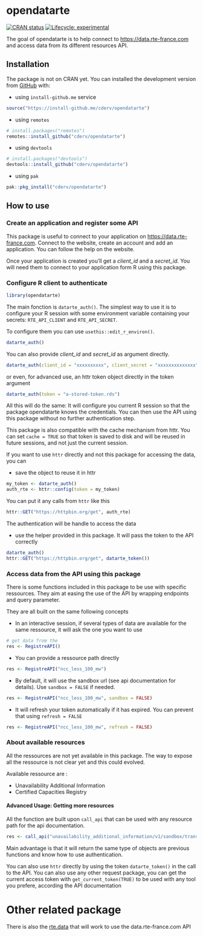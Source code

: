 
<!-- README.md is generated from README.Rmd. Please edit that file -->

# opendatarte

<!-- badges: start -->

[![CRAN
status](https://www.r-pkg.org/badges/version/opendatarte)](https://cran.r-project.org/package=opendatarte)
[![Lifecycle:
experimental](https://img.shields.io/badge/lifecycle-experimental-orange.svg)](https://www.tidyverse.org/lifecycle/#experimental)
<!-- badges: end -->

The goal of opendatarte is to help connect to
<https://data.rte-france.com> and access data from its different
resources API.

## Installation

The package is not on CRAN yet. You can installed the development
version from [GitHub](https://github.com/) with:

  - using `install-github.me` service

<!-- end list -->

``` r
source("https://install-github.me/cderv/opendatarte")
```

  - using `remotes`

<!-- end list -->

``` r
# install.packages("remotes")
remotes::install_github("cderv/opendatarte")
```

  - using `devtools`

<!-- end list -->

``` r
# install.packages("devtools")
devtools::install_github("cderv/opendatarte")
```

  - using `pak`

<!-- end list -->

``` r
pak::pkg_install("cderv/opendatarte")
```

## How to use

### Create an application and register some API

This package is useful to connect to your application on
<https://data.rte-france.com>. Connect to the website, create an account
and add an application. You can follow the help on the website.

Once your application is created you’ll get a *client\_id* and a
*secret\_id*. You will need them to connect to your application form R
using this package.

### Configure R client to authenticate

``` r
library(opendatarte)
```

The main fonction is `datarte_auth()`. The simplest way to use it is to
configure your R session with some environment variable containing your
secrets: `RTE_API_CLIENT` and `RTE_API_SECRET`.

To configure them you can use `usethis::edit_r_environ()`.

``` r
datarte_auth()
```

You can also provide *client\_id* and *secret\_id* as argument directly.

``` r
datarte_auth(client_id = "xxxxxxxxxx", client_secret = "xxxxxxxxxxxxxx")
```

or even, for advanced use, an httr token object directly in the token
argument

``` r
datarte_auth(token = "a-stored-token.rds")
```

All this will do the same: It will configure you current R session so
that the package opendatarte knows the credentials. You can then use the
API using this package without no further authentication step.

This package is also compatible with the cache mechanism from httr. You
can set `cache = TRUE` so that token is saved to disk and will be reused
in future sessions, and not just the current session.

If you want to use `httr` directly and not this package for accessing
the data, you can

  - save the object to reuse it in httr

<!-- end list -->

``` r
my_token <- datarte_auth()
auth_rte <- httr::config(token = my_token)
```

You can put it any calls from `httr` like this

``` r
httr::GET("https://httpbin.org/get", auth_rte)
```

The authentication will be handle to access the data

  - use the helper provided in this package. It will pass the token to
    the API correctly

<!-- end list -->

``` r
datarte_auth()
httr::GET("https://httpbin.org/get", datarte_token())
```

### Access data from the API using this package

There is some functions included in this package to be use with specific
ressources. They aim at easing the use of the API by wrapping endpoints
and query parameter.

They are all built on the same following concepts

  - In an interactive session, if several types of data are available
    for the same ressource, it will ask the one you want to use

<!-- end list -->

``` r
# get data from the 
res <- RegistreAPI()
```

  - You can provide a ressource path directly

<!-- end list -->

``` r
res <- RegistreAPI("ncc_less_100_mw")
```

  - By default, it will use the sandbox url (see api documentation for
    details). Use `sandbox = FALSE` if needed.

<!-- end list -->

``` r
res <- RegistreAPI("ncc_less_100_mw", sandbox = FALSE)
```

  - It will refresh your token automatically if it has expired. You can
    prevent that using `refresh = FALSE`

<!-- end list -->

``` r
res <- RegistreAPI("ncc_less_100_mw", refresh = FALSE)
```

### About available resources

All the ressources are not yet available in this package. The way to
expose all the ressource is not clear yet and this could evolved.

Available ressource are :

  - Unavailability Additional Information
  - Certified Capacities Registry

#### Advanced Usage: Getting more resources

All the function are built upon `call_api` that can be used with any
resource path for the api
documentation.

``` r
res <- call_api("unavailability_additional_information/v1/sandbox/transmission_network_unavailabilities")
```

Main advantage is that it will return the same type of objects are
previous functions and know how to use authentication.

You can also use `httr` directly by using the token `datarte_token()` in
the call to the API. You can also use any other request package, you can
get the current access token with `get_current_token(TRUE)` to be used
with any tool you prefere, according the API documentation

# Other related package

There is also the [rte.data](https://github.com/dreamRs/rte.data) that
will work to use the data.rte-france.com API
